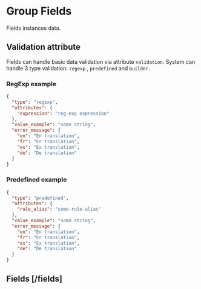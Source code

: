 <!-- include(data_structures.md) -->

# Group Fields

Fields instances data.

## Validation attribute

Fields can handle basic data validation via attribute `validation`. System can handle 3 type validation: `regexp`
, `predefined` and `builder`.

### RegExp example
```json
{
  "type": "regexp",
  "attributes": {
    "expression": "reg-exp expression"
  },
  "value_example": "some string",
  "error_message": {
    "en": "En translation",
    "fr": "Fr translation",
    "es": "Es translation",
    "de": "De translation"
  }
}
```

### Predefined example
```json
{
  "type": "predefined",
  "attributes": {
    "rule_alias": "some-rule-alias"
  },
  "value_example": "some string",
  "error_message": {
    "en": "En translation",
    "fr": "Fr translation",
    "es": "Es translation",
    "de": "De translation"
  }
}
```

## Fields [/fields]

<!-- include(list.md) -->
<!-- include(create.md) -->
<!-- include(show.md) -->
<!-- include(delete.md) -->
<!-- include(update.md) -->
